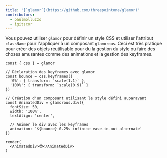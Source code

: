 ```yaml
---
title: '[`glamor`](https://github.com/threepointone/glamor)'
contributors:
  - paulmolluzzo
  - igitscor
---
```


Vous pouvez utiliser `glamor` pour définir un style CSS et utiliser l'attribut
`className` pour l'appliquer à un composant `glamorous`. Ceci est très pratique
pour créer des objets réutilisable pour du la gestion du style ou faire des choses
amusantes comme des animations et la gestion des keyframes.

```interactive
const { css } = glamor

// Déclaration des keyframes avec glamor
const bounce = css.keyframes({
  '0%': { transform: `scale(1.1)` },
  '100%': { transform: `scale(0.9)` }
})

// Création d'un composant utilisant le style défini auparavant
const AnimatedDiv = glamorous.div({
  fontSize: 50,
  width: '100%',
  textAlign: 'center',

  // Animer le div avec les keyframes
  animation: `${bounce} 0.25s infinite ease-in-out alternate`
})

render(
  <AnimatedDiv>😎</AnimatedDiv>
)
```
